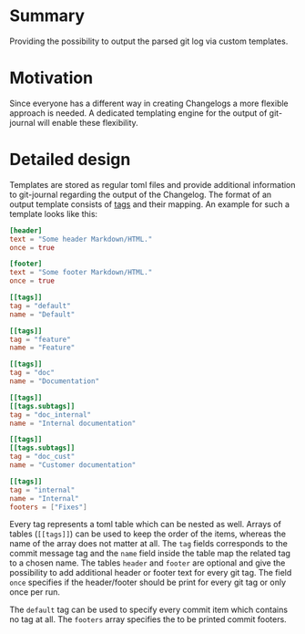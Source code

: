 # Summary
[summary]: #summary

Providing the possibility to output the parsed git log via custom templates.

# Motivation
[motivation]: #motivation

Since everyone has a different way in creating Changelogs a more flexible approach is needed. A dedicated
templating engine for the output of git-journal will enable these flexibility.

# Detailed design
[design]: #detailed-design

Templates are stored as regular toml files and provide additional information to git-journal regarding the output of the
Changelog. The format of an output template consists of
[tags](https://github.com/saschagrunert/git-journal/blob/master/rfc/0001-commit-msg.md#tags) and their mapping. An
example for such a template looks like this:

```toml
[header]
text = "Some header Markdown/HTML."
once = true

[footer]
text = "Some footer Markdown/HTML."
once = true

[[tags]]
tag = "default"
name = "Default"

[[tags]]
tag = "feature"
name = "Feature"

[[tags]]
tag = "doc"
name = "Documentation"

[[tags]]
[[tags.subtags]]
tag = "doc_internal"
name = "Internal documentation"

[[tags]]
[[tags.subtags]]
tag = "doc_cust"
name = "Customer documentation"

[[tags]]
tag = "internal"
name = "Internal"
footers = ["Fixes"]
```

Every tag represents a toml table which can be nested as well. Arrays of tables (`[[tags]]`) can be used to keep the
order of the items, whereas the name of the array does not matter at all. The `tag` fields corresponds to the commit
message tag and the `name` field inside the table map the related tag to a chosen name. The tables `header` and `footer`
are optional and give the possibility to add additional header or footer text for every git tag. The field `once`
specifies if the header/footer should be print for every git tag or only once per run.

The `default` tag can be used to specify every commit item which contains no tag at all. The `footers` array specifies
the to be printed commit footers.
